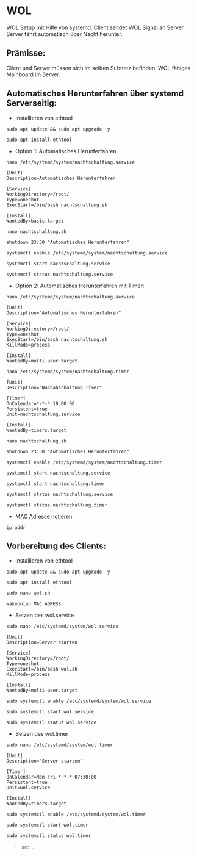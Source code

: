 # WOL
WOL Setup mit Hilfe von systemd.
Client sendet WOL Signal an Server. Server fährt automatisch über Nacht herunter.


## Prämisse:
Client und Server müssen sich im selben Subnetz befinden.
WOL fähiges Mainboard im Server.


## Automatisches Herunterfahren über systemd Serverseitig:
* Installieren von ethtool
```
sudo apt update && sudo apt upgrade -y
```
```
sudo apt install ethtool
```
* Option 1: Automatisches Herunterfahren
```
nano /etc/systemd/system/nachtschaltung.service
```
```
[Unit]
Description=Automatisches Herunterfahren

[Service]
WorkingDirectory=/root/
Type=oneshot
ExecStart=/bin/bash nachtschaltung.sh

[Install]
WantedBy=basic.target
```


```
nano nachtschaltung.sh
```
```
shutdown 23:30 "Automatisches Herunterfahren"
```

```
systemctl enable /etc/systemd/system/nachtschaltung.service
```
```
systemctl start nachtschaltung.service
```
```
systemctl status nachtschaltung.service
```

* Option 2: Automatisches Herunterfahren mit Timer:
```
nano /etc/systemd/system/nachtschaltung.service
```
```
[Unit]
Description="Automatisches Herunterfahren"

[Service]
WorkingDirectory=/root/
Type=oneshot
ExecStart=/bin/bash nachtschaltung.sh
KillMode=process

[Install]
WantedBy=multi-user.target 
```
```
nano /etc/systemd/system/nachtschaltung.timer 
```
```
[Unit]
Description="Nachabschaltung Timer"

[Timer]
OnCalendar=*-*-* 18:00:00
Persistent=true
Unit=nachtschaltung.service

[Install]
WantedBy=timers.target
```
```
nano nachtschaltung.sh
```


```
shutdown 23:30 "Automatisches Herunterfahren"
```


```
systemctl enable /etc/systemd/system/nachtschaltung.timer
```
```
systemctl start nachtschaltung.service
```
```
systemctl start nachtschaltung.timer
```
```
systemctl status nachtschaltung.service
```
```
systemctl status nachtschaltung.timer
```
* MAC Adresse notieren:

```
ip addr
```
## Vorbereitung des Clients:
* Installieren von ethtool
```
sudo apt update && sudo apt upgrade -y
```
```
sudo apt install ethtool
```
```
sudo nano wol.sh
```
```
wakeonlan MAC ADRESS
```
* Setzen des wol.service
```
sudo nano /etc/systemd/system/wol.service
```
```
[Unit]
Description=Server starten

[Service]
WorkingDirectory=/root/
Type=oneshot
ExecStart=/bin/bash wol.sh
KillMode=process

[Install]
WantedBy=multi-user.target
```
```
sudo systemctl enable /etc/systemd/system/wol.service
```
```
sudo systemctl start wol.service
```
```
sudo systemctl status wol.service
```
* Setzen des wol.timer
```
sudo nano /etc/systemd/system/wol.timer
```
```
[Unit]
Description="Server starten"

[Timer]
OnCalendar=Mon-Fri *-*-* 07:30:00
Persistent=true
Unit=wol.service

[Install]
WantedBy=timers.target
```
```
sudo systemctl enable /etc/systemd/system/wol.timer
```
```
sudo systemctl start wol.timer
```
```
sudo systemctl status wol.timer
```
> src: .
